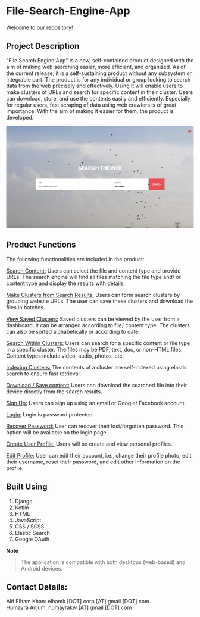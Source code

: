 # File-Search-Engine-App
Welcome to our repository!

## Project Description
"File Search Engine App" is a new, self-contained product designed with the aim of making web searching easier, more efficient, and organized. As of the current release, it is a self-sustaining product without any subsystem or integrable part. The product is for any individual or group looking to search data from the web precisely and effectively. Using it will enable users to make clusters of URLs and search for specific content in their cluster. Users can download, store, and use the contents easily and efficiently. Especially for regular users, fast scraping of data using web crawlers is of great importance. With the aim of making it easier for them, the product is developed.

![View](SRS/images/dash.png)

## Product Functions

The following functionalities are included in the product:

<u>Search Content:</u> Users can select the file and content type and provide URLs. The search engine will find all files matching the file type and/ or content type and display the results with details.

<u>Make Clusters from Search Results:</u> Users can form search clusters by grouping website URLs. The user can save these clusters and download the files in batches.

<u>View Saved Clusters:</u> Saved clusters can be viewed by the user from a dashboard. It can be arranged according to file/ content type. The clusters can also be sorted alphabetically or according to date.

<u>Search Within Clusters:</u> Users can search for a specific content or file type in a specific cluster. The files may be PDF, text, doc, or non-HTML files. Content types include video, audio, photos, etc.

<u>Indexing Clusters:</u> The contents of a cluster are self-indexed using elastic search to ensure fast retrieval.

<u>Download / Save content:</u> Users can download the searched file into their device directly from the search results.

<u>Sign Up:</u> Users can sign up using an email or Google/ Facebook account.

<u>Login:</u> Login is password protected.

<u>Recover Password:</u> User can recover their lost/forgotten password. This option will be available on the login page.

<u>Create User Profile:</u> Users will be create and view personal profiles. 

<u>Edit Profile:</u> User can edit their account, i.e., change their profile photo, edit their username, reset their password, and edit other information on the profile.

## Built Using
1. Django
2. Kotlin
3. HTML
4. JavaScript
5. CSS / SCSS
6. Elastic Search
6. Google OAuth

**Note**
>The application is compatible with both desktops (web-based) and Android devices. 

## Contact Details:
Alif Elham Khan: elhamk [DOT] corp [AT] gmail [DOT] com <br>
Humayra Anjum: humayrakw [AT] gmail [DOT] com
